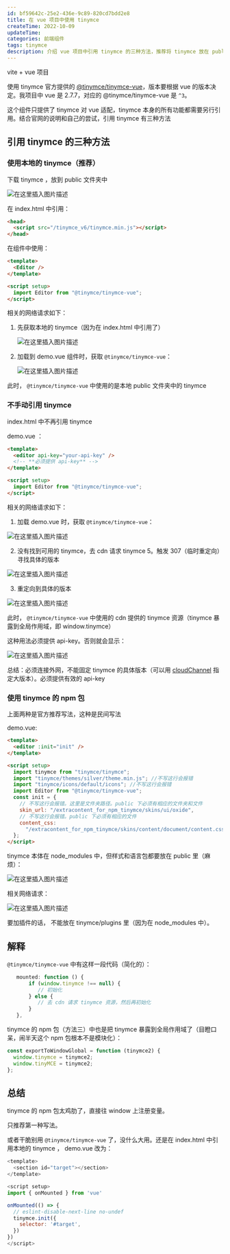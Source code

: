```yaml
---
id: bf59642c-25e2-436e-9c89-820cd7bdd2e8
title: 在 vue 项目中使用 tinymce
createTime: 2022-10-09
updateTime:
categories: 前端组件
tags: tinymce
description: 介绍 vue 项目中引用 tinymce 的三种方法，推荐将 tinymce 放在 public 下引用。
---
```


vite + vue 项目

使用 tinymce 官方提供的 [@tinymce/tinymce-vue](https://www.tiny.cloud/docs/integrations/vue/)，版本要根据 vue 的版本决定。我项目中 vue 是 2.7.7，对应的 @tinymce/tinymce-vue 是 `^3`。

这个组件只提供了 tinymce 对 vue 适配，tinymce 本身的所有功能都需要另行引用。结合官网的说明和自己的尝试，引用 tinymce 有三种方法

## 引用 tinymce 的三种方法

### 使用本地的 tinymce（推荐）

下载 tinymce ，放到 public 文件夹中

![在这里插入图片描述](../post-assets/c42ca173-3bd8-4cef-abc8-877354ef7fe3.png)

在 index.html 中引用：

```html
<head>
  <script src="/tinymce_v6/tinymce.min.js"></script>
</head>
```

在组件中使用：

```html
<template>
  <Editor />
</template>

<script setup>
  import Editor from "@tinymce/tinymce-vue";
</script>
```

相关的网络请求如下：

1. 先获取本地的 tinymce（因为在 index.html 中引用了）

   ![在这里插入图片描述](../post-assets/6fa51634-cec4-49fe-a68f-9d1ce9a3ed35.png)

2. 加载到 demo.vue 组件时，获取 `@tinymce/tinymce-vue`：

   ![在这里插入图片描述](../post-assets/47eb3d51-8303-4195-8d90-e5f53673afc1.png)

此时， `@tinymce/tinymce-vue` 中使用的是本地 public 文件夹中的 tinymce

### 不手动引用 tinymce

index.html 中不再引用 tinymce

demo.vue ：

```html
<template>
  <editor api-key="your-api-key" />
  <!-- **必须提供 api-key** -->
</template>

<script setup>
  import Editor from "@tinymce/tinymce-vue";
</script>
```

相关的网络请求如下：

1. 加载 demo.vue 时，获取 `@tinymce/tinymce-vue`：

![在这里插入图片描述](../post-assets/d2a834f0-c93d-47a3-a638-59a2b4c9f75b.png)

2. 没有找到可用的 tinymce，去 cdn 请求 tinymce 5。触发 307（临时重定向）寻找具体的版本

![在这里插入图片描述](../post-assets/79ae0489-a024-4224-9747-382fdfdefefa.png)

3. 重定向到具体的版本

![在这里插入图片描述](../post-assets/2469ab78-470e-40d0-b0c5-2a1b72f69511.png)

此时， `@tinymce/tinymce-vue` 中使用的 cdn 提供的 tinymce 资源（tinymce 暴露到全局作用域，即 window.tinymce）

这种用法必须提供 api-key。否则就会显示：

![在这里插入图片描述](../post-assets/692a8048-9bd5-4c21-b8d7-84c98bccf0cc.png)

总结：必须连接外网，不能固定 tinymce 的具体版本（可以用 [cloudChannel](https://www.tiny.cloud/docs/tinymce/6/blazor-ref/#cloudchannel) 指定大版本）。必须提供有效的 api-key

### 使用 tinymce 的 npm 包

上面两种是官方推荐写法，这种是民间写法

demo.vue:

```html
<template>
  <editor :init="init" />
</template>

<script setup>
  import tinymce from "tinymce/tinymce";
  import "tinymce/themes/silver/theme.min.js"; //不写这行会报错
  import "tinymce/icons/default/icons"; //不写这行会报错
  import Editor from "@tinymce/tinymce-vue";
  const init = {
    // 不写这行会报错。这里是文件夹路径。public 下必须有相应的文件夹和文件
    skin_url: "/extracontent_for_npm_tinymce/skins/ui/oxide",
    // 不写这行会报错。public 下必须有相应的文件
    content_css:
      "/extracontent_for_npm_tinymce/skins/content/document/content.css",
  };
</script>
```

tinymce 本体在 node_modules 中，但样式和语言包都要放在 public 里（麻烦）：

![在这里插入图片描述](../post-assets/d2c967b5-e63a-4636-86e5-0e27dc535d7a.png)

相关网络请求：

![在这里插入图片描述](../post-assets/135cb071-5358-46c2-be8a-e62a8c8200e7.png)

要加插件的话， 不能放在 tinymce/plugins 里（因为在 node_modules 中）。

## 解释

`@tinymce/tinymce-vue` 中有这样一段代码（简化的）：

```js
   mounted: function () {
       if (window.tinymce !== null) {
          // 初始化
       } else {
       	  // 去 cdn 请求 tinymce 资源，然后再初始化
       }
   },
```

tinymce 的 npm 包（方法三）中也是把 tinymce 暴露到全局作用域了（目瞪口呆，闹半天这个 npm 包根本不是模块化）：

```js
const exportToWindowGlobal = function (tinymce2) {
  window.tinymce = tinymce2;
  window.tinyMCE = tinymce2;
};
```

## 总结

tinymce 的 npm 包太鸡肋了，直接往 window 上注册变量。

只推荐第一种写法。

或者干脆别用 `@tinymce/tinymce-vue` 了，没什么大用。还是在 index.html 中引用本地的 tinymce ， demo.vue 改为：

```js
<template>
  <section id="target"></section>
</template>

<script setup>
import { onMounted } from 'vue'

onMounted(() => {
  // eslint-disable-next-line no-undef
  tinymce.init({
    selector: '#target',
  })
})
</script>
```
